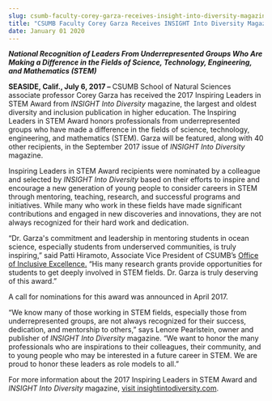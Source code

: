 ```yaml
---
slug: csumb-faculty-corey-garza-receives-insight-into-diversity-magazines-2017-inspiring-leaders-in-stem-award-
title: "CSUMB Faculty Corey Garza Receives INSIGHT Into Diversity Magazine’s 2017 Inspiring Leaders in STEM Award "
date: January 01 2020
---
```


<p><b><i>National Recognition of Leaders From Underrepresented Groups Who Are Making a Difference in the Fields of Science, Technology, Engineering, and Mathematics (STEM)</i></b></p><p><b>SEASIDE, Calif., July 6, 2017 –</b><b> </b>CSUMB School of Natural Sciences associate professor Corey Garza has received the 2017 Inspiring Leaders in STEM Award from <i>INSIGHT Into Diversity </i>magazine, the largest and oldest diversity and inclusion publication in higher education. The Inspiring Leaders in STEM Award honors professionals from underrepresented groups who have made a difference in the fields of science, technology, engineering, and mathematics (STEM). Garza will be featured, along with 40 other recipients, in the September 2017 issue of <i>INSIGHT Into Diversity</i> magazine. </p><p>Inspiring Leaders in STEM Award recipients were nominated by a colleague and selected by <i>INSIGHT Into Diversity</i> based on their efforts to inspire and encourage a new generation of young people to consider careers in STEM through mentoring, teaching, research, and successful programs and initiatives. While many who work in these fields have made significant contributions and engaged in new discoveries and innovations, they are not always recognized for their hard work and dedication.</p><p>“Dr. Garza's commitment and leadership in mentoring students in ocean science, especially students from underserved communities, is truly inspiring,” said Patti Hiramoto, Associate Vice President of CSUMB’s <a href="https://csumb.edu/diversity">Office of Inclusive Excellence.</a> “His many research grants provide opportunities for students to get deeply involved in STEM fields. Dr. Garza is truly deserving of this award.”</p><p>A call for nominations for this award was announced in April 2017. </p><p>“We know many of those working in STEM fields, especially those from underrepresented groups, are not always recognized for their success, dedication, and mentorship to others,” says Lenore Pearlstein, owner and publisher of <i>INSIGHT Into Diversity</i> magazine. “We want to honor the many professionals who are inspirations to their colleagues, their community, and to young people who may be interested in a future career in STEM. We are proud to honor these leaders as role models to all.”</p><p>For more information about the 2017 Inspiring Leaders in STEM Award and <i>INSIGHT Into Diversity</i> magazine, <a href="http://www.insightintodiversity.com">visit insightintodiversity.com</a>.&nbsp;</p>
